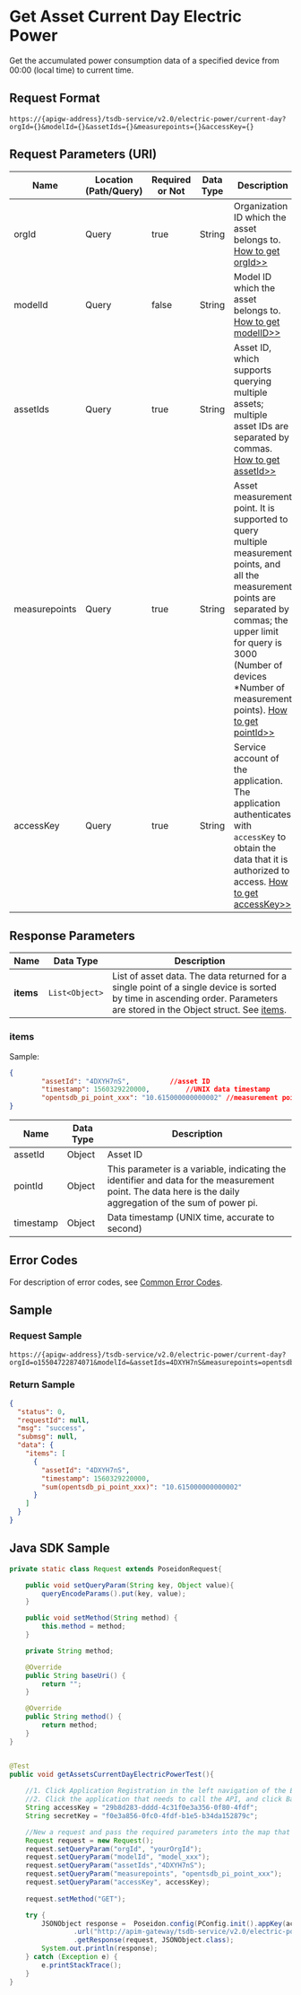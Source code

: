# Get Asset Current Day Electric Power



Get the accumulated power consumption data of a specified device from 00:00 (local time) to current time.

## Request Format

```
https://{apigw-address}/tsdb-service/v2.0/electric-power/current-day?orgId={}&modelId={}&assetIds={}&measurepoints={}&accessKey={}
```

## Request Parameters (URI)

| Name | Location (Path/Query) | Required or Not | Data Type | Description |
|---------------|------------------|----------|-----------|--------------|
| orgId         | Query            | true     | String    | Organization ID which the asset belongs to. [How to get orgId>>](/docs/api/en/2.0.9/api_faqs#how-to-get-organization-id-orgid-orgid) |
| modelId       | Query            | false    | String    |Model ID which the asset belongs to. [How to get modelID>>](/docs/api/en/2.0.9/api_faqs#how-to-get-model-id-modelid-modelid) |
| assetIds      | Query            | true     | String    | Asset ID, which supports querying multiple assets; multiple asset IDs are separated by commas. [How to get assetId>>](/docs/api/en/2.0.9/api_faqs.html#how-to-get-asset-id-assetid-assetid) |
| measurepoints | Query            | true     | String    | Asset measurement point. It is supported to query multiple measurement points, and all the measurement points are separated by commas; the upper limit for query is 3000 (Number of devices *Number of measurement points). [How to get pointId>>](/docs/api/en/2.0.9/api_faqs#how-to-get-the-measuremet-point-pointid-pointid) |
| accessKey     | Query            | true     | String    |Service account of the application. The application authenticates with `accessKey` to obtain the data that it is authorized to access. [How to get accessKey>>](/docs/api/en/2.0.9/api_faqs.html#how-to-get-access-key-accesskey-accesskey)|                                                                     

## Response Parameters

| Name | Data Type     | Description          |
|-------|----------------|---------------------------|
| **items** | `List<Object>` | List of asset data. The data returned for a single point of a single device is sorted by time in ascending order. Parameters are stored in the Object struct. See [items](/docs/api/en/2.0.9/tsdb_service/get_asset_current_day_electric_power.html#id3). |

### items

Sample:
```json
{
        "assetId": "4DXYH7nS", 			//asset ID			
        "timestamp": 1560329220000,			//UNIX data timestamp	        
        "opentsdb_pi_point_xxx": "10.615000000000002" //measurement point identifier and the data, here is the daily aggregation of the sum of power pi
}
```

| Name | Data Type | Description |
|---------------|-----------|--------------------------------------|
| assetId       | Object    | Asset ID |
| pointId | Object    |This parameter is a variable, indicating the identifier and data for the measurement point.  The data here is the daily aggregation of the sum of power pi.                                   |
| timestamp     | Object    | Data timestamp (UNIX time, accurate to second) |

## Error Codes
For description of error codes, see [Common Error Codes](overview#errorcode).

## Sample

### Request Sample
```
https://{apigw-address}/tsdb-service/v2.0/electric-power/current-day?orgId=o15504722874071&modelId=&assetIds=4DXYH7nS&measurepoints=opentsdb_pi_point_xxx&accessKey=accessKey
```

### Return Sample

```json
{
  "status": 0,
  "requestId": null,
  "msg": "success",
  "submsg": null,
  "data": {
    "items": [
      {
        "assetId": "4DXYH7nS",
        "timestamp": 1560329220000,
        "sum(opentsdb_pi_point_xxx)": "10.615000000000002"
      }
    ]
  }
}
```

## Java SDK Sample

```java
private static class Request extends PoseidonRequest{

    public void setQueryParam(String key, Object value){
        queryEncodeParams().put(key, value);
    }

    public void setMethod(String method) {
        this.method = method;
    }

    private String method;

    @Override
    public String baseUri() {
        return "";
    }

    @Override
    public String method() {
        return method;
    }
}


@Test
public void getAssetsCurrentDayElectricPowerTest(){
    
    //1. Click Application Registration in the left navigation of the EnOS Console.
    //2. Click the application that needs to call the API, and click Basic Information. accessKey and secretKey correspond to AccessKey and SecretKey in EnOS.
    String accessKey = "29b8d283-dddd-4c31f0e3a356-0f80-4fdf";
    String secretKey = "f0e3a856-0fc0-4fdf-b1e5-b34da152879c";

    //New a request and pass the required parameters into the map that exists in the query. The key is the parameter name and the value is the parameter value.
    Request request = new Request();
    request.setQueryParam("orgId", "yourOrgId");
    request.setQueryParam("modelId", "model_xxx");
    request.setQueryParam("assetIds","4DXYH7nS");
    request.setQueryParam("measurepoints", "opentsdb_pi_point_xxx");
    request.setQueryParam("accessKey", accessKey);
    
    request.setMethod("GET");

    try {
        JSONObject response =  Poseidon.config(PConfig.init().appKey(accessKey).appSecret(secretKey).debug())
                .url("http://apim-gateway/tsdb-service/v2.0/electric-power/current-day")
                .getResponse(request, JSONObject.class);
        System.out.println(response);
    } catch (Exception e) {
        e.printStackTrace();
    }
}
```
